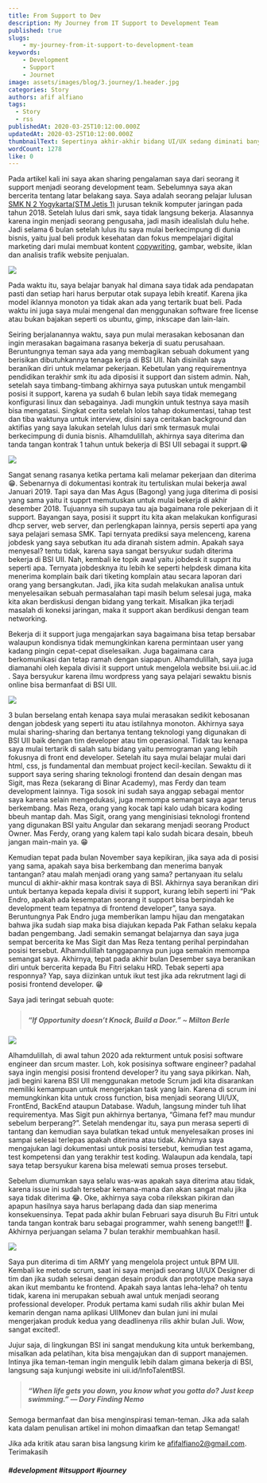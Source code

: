 ```yaml
---
title: From Support to Dev
description: My Journey from IT Support to Development Team
published: true
slugs:
    - my-journey-from-it-support-to-development-team
keywords: 
    - Development
    - Support
    - Journet
image: assets/images/blog/3.journey/1.header.jpg
categories: Story
authors: afif alfiano
tags:
  - Story
  - rss
publishedAt: 2020-03-25T10:12:00.000Z
updatedAt: 2020-03-25T10:12:00.000Z
thumbnailText: Sepertinya akhir-akhir bidang UI/UX sedang diminati banyak orang. Apakah teman-teman pernah mendengar istilah heuristik? atau mendengar istilah UX? saya yakin kalo istilah UX pasti sudah familiar ya, tapi bagaimana dengan heuristik? kalau belum familiar mari kita pelajari
wordCount: 1278
like: 0
---
```


Pada artikel kali ini saya akan sharing pengalaman saya dari seorang it support menjadi seorang development team. Sebelumnya saya akan bercerita tentang latar belakang saya. Saya adalah seorang pelajar lulusan <a href="http://www.smk2-yk.sch.id/">SMK N 2 Yogykarta(STM Jetis 1)</a> jurusan teknik komputer jaringan pada tahun 2018. Setelah lulus dari smk, saya tidak langsung bekerja. Alasannya karena ingin menjadi seorang pengusaha, jadi masih idealislah dulu hehe. Jadi selama 6 bulan setelah lulus itu saya mulai berkecimpung di dunia bisnis, yaitu jual beli produk kesehatan dan fokus mempelajari digital marketing dari mulai membuat kontent <a href="https://en.wikipedia.org/wiki/Copywriting#:~:text=Copywriting%20is%20the%20act%20or,to%20take%20a%20particular%20action.">copywriting</a>, gambar, website, iklan dan analisis trafik website penjualan.

<img src="assets/images/blog/3.journey/2.image.jpg">


Pada waktu itu, saya belajar banyak hal dimana saya tidak ada pendapatan pasti dan setiap hari harus berputar otak supaya lebih kreatif. Karena jika model iklannya monoton ya tidak akan ada yang tertarik buat beli. Pada waktu ini juga saya mulai mengenal dan menggunakan software free license atau bukan bajakan seperti os ubuntu, gimp, inkscape dan lain-lain.

Seiring berjalanannya waktu, saya pun mulai merasakan kebosanan dan ingin merasakan bagaimana rasanya bekerja di suatu perusahaan. Beruntungnya teman saya ada yang membagikan sebuah dokument yang berisikan dibutuhkannya tenaga kerja di BSI UII. Nah disinilah saya beranikan diri untuk melamar pekerjaan. Kebetulan yang requirementnya pendidikan terakhir smk itu ada diposisi it support dan sistem admin. Nah, setelah saya timbang-timbang akhirnya saya putuskan untuk mengambil posisi it support, karena ya sudah 6 bulan lebih saya tidak memegang konfigurasi linux dan sebagainya. Jadi mungkin untuk testnya saya masih bisa mengatasi. Singkat cerita setelah lolos tahap dokumentasi, tahap test dan tiba waktunya untuk interview, disini saya ceritakan background dan aktifias yang saya lakukan setelah lulus dari smk termasuk mulai berkecimpung di dunia bisnis. Alhamdulillah, akhirnya saya diterima dan tanda tangan kontrak 1 tahun untuk bekerja di BSI UII sebagai it supprt.😁

<img src="assets/images/blog/3.journey/3.image.jpg">


Sangat senang rasanya ketika pertama kali melamar pekerjaan dan diterima 😁. Sebenarnya di dokumentasi kontrak itu tertuliskan mulai bekerja awal Januari 2019. Tapi saya dan Mas Agus (Bagong) yang juga diterima di posisi yang sama yaitu it supprt memutuskan untuk mulai bekerja di akhir desember 2018. Tujuannya sih supaya tau aja bagaimana role pekerjaan di it support. Bayangan saya, posisi it supprt itu kita akan melakukan konfigurasi dhcp server, web server, dan perlengkapan lainnya, persis seperti apa yang saya pelajari semasa SMK. Tapi ternyata prediksi saya melenceng, karena jobdesk yang saya sebutkan itu ada diranah sistem admin. Apakah saya menyesal? tentu tidak, karena saya sangat bersyukur sudah diterima bekerja di BSI UII. Nah, kembali ke topik awal yaitu jobdesk it supprt itu seperti apa. Ternyata jobdesknya itu lebih ke seperti helpdesk dimana kita menerima komplain baik dari tiketing komplain atau secara laporan dari orang yang bersangkutan. Jadi, jika kita sudah melakukan analisa untuk menyelesaikan sebuah permasalahan tapi masih belum selesai juga, maka kita akan berdiskusi dengan bidang yang terkait. Misalkan jika terjadi masalah di koneksi jaringan, maka it support akan berdikusi dengan team networking.

Bekerja di it support juga mengajarkan saya bagaimana bisa tetap bersabar walaupun kondisnya tidak memungkinkan karena permintaan user yang kadang pingin cepat-cepat diselesaikan. Juga bagaimana cara berkomunikasi dan tetap ramah dengan siapapun. Alhamdulillah, saya juga diamanahi oleh kepala divisi it support untuk mengelola website bsi.uii.ac.id . Saya bersyukur karena ilmu wordpress yang saya pelajari sewaktu bisnis online bisa bermanfaat di BSI UII.

<img src="assets/images/blog/3.journey/4.image.jpg">


3 bulan berselang entah kenapa saya mulai merasakan sedikit kebosanan dengan jobdesk yang seperti itu atau istilahnya monoton. Akhirnya saya mulai sharing-sharing dan bertanya tentang teknologi yang digunakan di BSI UII baik dengan tim developer atau tim operasional. Tidak tau kenapa saya mulai tertarik di salah satu bidang yaitu pemrograman yang lebih fokusnya di front end developer. Setelah itu saya mulai belajar mulai dari html, css, js fundamental dan membuat project kecil-kecilan. Sewaktu di it support saya sering sharing teknologi frontend dan desain dengan mas Sigit, mas Reza (sekarang di Binar Academy), mas Ferdy dan team development lainnya. Tiga sosok ini sudah saya anggap sebagai mentor saya karena selain mengedukasi, juga memompa semangat saya agar terus berkembang. Mas Reza, orang yang kocak tapi kalo udah bicara koding bbeuh mantap dah. Mas Sigit, orang yang menginisiasi teknologi frontend yang digunakan BSI yaitu Angular dan sekarang menjadi seorang Product Owner. Mas Ferdy, orang yang kalem tapi kalo sudah bicara desain, bbeuh jangan main-main ya. 😁

Kemudian tepat pada bulan November saya kepikiran, jika saya ada di posisi yang sama, apakah saya bisa berkembang dan menerima banyak tantangan? atau malah menjadi orang yang sama? pertanyaan itu selalu muncul di akhir-akhir masa kontrak saya di BSI. Akhirnya saya beranikan diri untuk bertanya kepada kepala divisi it support, kurang lebih seperti ini “Pak Endro, apakah ada kesempatan seorang it support bisa berpindah ke development team tepatnya di frontend developer”, tanya saya. Beruntungnya Pak Endro juga memberikan lampu hijau dan mengatakan bahwa jika sudah siap maka bisa diajukan kepada Pak Fathan selaku kepala badan pengembang. Jadi semakin semangat belajarnya dan saya juga sempat bercerita ke Mas Sigit dan Mas Reza tentang perihal perpindahan posisi tersebut. Alhamdulillah tanggapannya pun juga semakin memompa semangat saya. Akhirnya, tepat pada akhir bulan Desember saya beranikan diri untuk bercerita kepada Bu Fitri selaku HRD. Tebak seperti apa responnya? Yap, saya diizinkan untuk ikut test jika ada rekrutment lagi di posisi frontend developer. 😁

Saya jadi teringat sebuah quote:

<blockquote style="padding-top:10px;padding-bottom:10px;"><strong><em>
“If Opportunity doesn’t Knock, Build a Door.” ~ Milton Berle</em></strong></blockquote>

<img src="assets/images/blog/3.journey/5.image.jpg">


Alhamdulillah, di awal tahun 2020 ada rekturment untuk posisi software engineer dan srcum master. Loh, kok posisinya software engineer? padahal saya ingin mengisi posisi frontend developer? itu yang saya pikirkan. Nah, jadi begini karena BSI UII menggunakan metode Scrum jadi kita disarankan memiliki kemampuan untuk mengerjakan task yang lain. Karena di scrum ini memungkinkan kita untuk cross function, bisa menjadi seorang UI/UX, FrontEnd, BackEnd ataupun Database. Waduh, langsung minder tuh lihat requirementya. Mas Sigit pun akhirnya bertanya, “Gimana fef? mau mundur sebelum berperang?”. Setelah mendengar itu, saya pun merasa seperti di tantang dan kemudian saya bulatkan tekad untuk menyelesaikan proses ini sampai selesai terlepas apakah diterima atau tidak. Akhirnya saya mengajukan lagi dokumentasi untuk posisi tersebut, kemudian test agama, test kompetensi dan yang terakhir test koding. Walaupun ada kendala, tapi saya tetap bersyukur karena bisa melewati semua proses tersebut.

Sebelum diumumkan saya selalu was-was apakah saya diterima atau tidak, karena issue ini sudah tersebar kemana-mana dan akan sangat malu jika saya tidak diterima 😂. Oke, akhirnya saya coba rilekskan pikiran dan apapun hasilnya saya harus berlapang dada dan siap menerima konsekuensinya. Tepat pada akhir bulan Februari saya disuruh Bu Fitri untuk tanda tangan kontrak baru sebagai programmer, wahh seneng banget!!! 🤩. Akhirnya perjuangan selama 7 bulan terakhir membuahkan hasil.

<img src="assets/images/blog/3.journey/6.image.jpg">


Saya pun diterima di tim ARMY yang mengelola project untuk BPM UII. Kembali ke metode scrum, saat ini saya menjadi seorang UI/UX Designer di tim dan jika sudah selesai dengan desain produk dan prototype maka saya akan ikut membantu ke frontend. Apakah saya lantas leha-leha? oh tentu tidak, karena ini merupakan sebuah awal untuk menjadi seorang professional developer. Produk pertama kami sudah rilis akhir bulan Mei kemarin dengan nama aplikasi UIIMonev dan bulan juni ini mulai mengerjakan produk kedua yang deadlinenya rilis akhir bulan Juli. Wow, sangat excited!.

Jujur saja, di lingkungan BSI ini sangat mendukung kita untuk berkembang, misalkan ada pelatihan, kita bisa mengajukan dan di support manajemen. Intinya jika teman-teman ingin mengulik lebih dalam gimana bekerja di BSI, langsung saja kunjungi website ini uii.id/InfoTalentBSI.

<blockquote style="padding-top:10px;padding-bottom:10px;"><strong><em>
“When life gets you down, you know what you gotta do? Just keep swimming.” — Dory Finding Nemo</em></strong></blockquote>

Semoga bermanfaat dan bisa menginspirasi teman-teman. Jika ada salah kata dalam penulisan artikel ini mohon dimaafkan dan tetap Semangat!

Jika ada kritik atau saran bisa langsung kirim ke afifalfiano2@gmail.com. Terimakasih

##### #development #itsupport #journey
